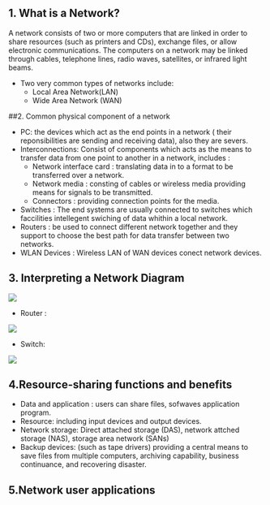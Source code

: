 ## 1. What is a Network?

A network consists of two or more computers that are linked in order to share resources (such as printers and CDs), exchange files, or allow electronic communications. The computers on a network may be linked through cables, telephone lines, radio waves, satellites, or infrared light beams.
- Two very common types of networks include:
  *  Local Area Network(LAN)
  * Wide Area Network (WAN)
  
##2. Common physical component of a network
- PC: the devices which act as the end points in a network ( their reponsibilities are sending and receiving data), also they are severs.
- Interconnections: Consist of components which acts as the means to transfer data from one point to another in a network, includes :
  * Network interface card : translating data in to a format to be transferred over a network.
  * Network media : consting of cables or wireless media providing means for signals to be transmitted.   
  * Connectors : providing connection points for the media.
- Switches : The end systems are usually connected to switches which faccilities intellegent swiching of data whithin a local network.
- Routers : be used to connect different network together and they support to choose the best path for data transfer between two networks.
- WLAN Devices : Wireless LAN of WAN devices conect network devices.
## 3. Interpreting a Network Diagram

![](https://s-media-cache-ak0.pinimg.com/736x/1f/99/4f/1f994fc1ef103836bb36309c5e32e1a0.jpg)

- Router : 

![](http://ptgmedia.pearsoncmg.com/images/art_wilkins_nwdgcrint/elementLinks/thfig7_wilkins_network-diagram.jpg)

- Switch:

![](http://ptgmedia.pearsoncmg.com/images/art_wilkins_nwdgcrint/elementLinks/thfig1_wilkins_network-diagram.jpg)

## 4.Resource-sharing functions and benefits
- Data and application : users can share files, sofwaves application program.
- Resource: including input devices and output devices.
- Network storage: Direct attached storage (DAS), network attched storage (NAS), storage area network (SANs)
- Backup devices: (such as tape drivers) providing a central means to save files from multiple computers, archiving capability, business continuance, and recovering disaster.

## 5.Network user applications

